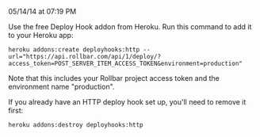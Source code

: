 <span class="date">05/14/14 at 07:19 PM</span>

Use the free Deploy Hook addon from Heroku. Run this command to add it
to your Heroku app:

``` {data-language="bash"}
heroku addons:create deployhooks:http --url="https://api.rollbar.com/api/1/deploy/?access_token=POST_SERVER_ITEM_ACCESS_TOKEN&environment=production"
```

Note that this includes your Rollbar project access token and the
environment name "production".

If you already have an HTTP deploy hook set up, you'll need to remove it
first:

``` {data-language="bash"}
heroku addons:destroy deployhooks:http
```
